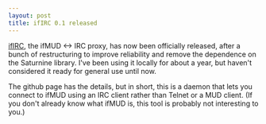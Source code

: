 ```yaml
---
layout: post
title: ifIRC 0.1 released
---
```


[ifIRC](https://github.com/ToxicFrog/ifirc), the ifMUD <-> IRC proxy, has now been officially released, after a bunch of restructuring to improve reliability and remove the dependence on the Saturnine library. I've been using it locally for about a year, but haven't considered it ready for general use until now.

The github page has the details, but in short, this is a daemon that lets you connect to ifMUD using an IRC client rather than Telnet or a MUD client. (If you don't already know what ifMUD is, this tool is probably not interesting to you.)
